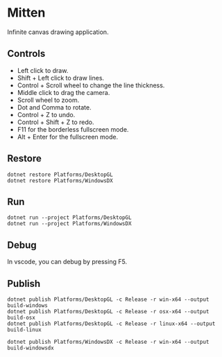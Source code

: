 # Mitten
Infinite canvas drawing application.

## Controls

* Left click to draw.
* Shift + Left click to draw lines.
* Control + Scroll wheel to change the line thickness.
* Middle click to drag the camera.
* Scroll wheel to zoom.
* Dot and Comma to rotate.
* Control + Z to undo.
* Control + Shift + Z to redo.
* F11 for the borderless fullscreen mode.
* Alt + Enter for the fullscreen mode.

## Restore

```
dotnet restore Platforms/DesktopGL
dotnet restore Platforms/WindowsDX
```

## Run

```
dotnet run --project Platforms/DesktopGL
dotnet run --project Platforms/WindowsDX
```

## Debug

In vscode, you can debug by pressing F5.

## Publish

```
dotnet publish Platforms/DesktopGL -c Release -r win-x64 --output build-windows
dotnet publish Platforms/DesktopGL -c Release -r osx-x64 --output build-osx
dotnet publish Platforms/DesktopGL -c Release -r linux-x64 --output build-linux
```

```
dotnet publish Platforms/WindowsDX -c Release -r win-x64 --output build-windowsdx
```
